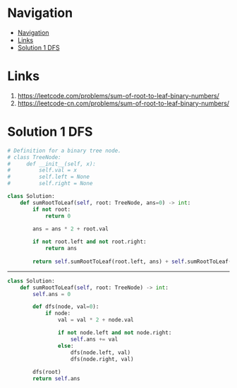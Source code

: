 # Navigation
- [Navigation](#navigation)
- [Links](#links)
- [Solution 1 DFS](#solution-1-dfs)

# Links
1. https://leetcode.com/problems/sum-of-root-to-leaf-binary-numbers/
2. https://leetcode-cn.com/problems/sum-of-root-to-leaf-binary-numbers/


# Solution 1 DFS
```python
# Definition for a binary tree node.
# class TreeNode:
#     def __init__(self, x):
#         self.val = x
#         self.left = None
#         self.right = None

class Solution:
    def sumRootToLeaf(self, root: TreeNode, ans=0) -> int:
        if not root:
            return 0

        ans = ans * 2 + root.val
        
        if not root.left and not root.right:
            return ans
        
        return self.sumRootToLeaf(root.left, ans) + self.sumRootToLeaf(root.right, ans)
```
---
```python
class Solution:
    def sumRootToLeaf(self, root: TreeNode) -> int:
        self.ans = 0

        def dfs(node, val=0):
            if node:
                val = val * 2 + node.val

                if not node.left and not node.right:
                    self.ans += val
                else:
                    dfs(node.left, val)
                    dfs(node.right, val)
        
        dfs(root)
        return self.ans
```